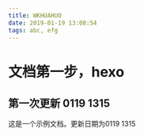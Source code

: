 ```yaml
---
title: WKHUAHUO
date: 2019-01-19 13:08:54
tags: abc, efg
---
```


# 文档第一步，hexo
## 第一次更新 0119 1315
这是一个示例文档。更新日期为0119 1315